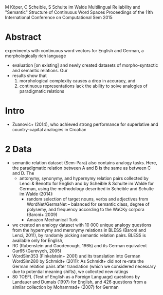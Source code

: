 M Köper, C Scheible, S Schulte im Walde
Multilingual Reliability and "Semantic" Structure of Continuous Word Spaces
Proceedings of the 11th International Conference on Computational Sem 2015

# Abstract

experiments with continuous word vectors for English and German, a
morphologically rich language
* evaluation [on existing] and newly created datasets of
  morpho-syntactic and semantic relations.  Our
* results show that
  1. morphological complexity causes a drop in accuracy, and
  1. continuous representations lack the ability to solve analogies of
     paradigmatic relations

# Intro

* Zuanović+ (2014), who achieved strong performance for superlative and
country-capital analogies in Croatian

# 2 Data

* semantic relation dataset (Sem-Para) also contains analogy tasks. Here, the
  paradigmatic relation between A and B is the same as between C and D. The
  * antonymy, synonymy, and hypernymy relation pairs
    collected by
      Lenci & Benotto for English and by
      Scheible & Schulte im Walde for German, using the
    methodology described in Scheible and Schulte im Walde (2014):
      * random selection of target nouns, verbs and adjectives from
        WordNet/GermaNet – balanced for semantic class, degree of polysemy, and
        frequency according to the WaCKy corpora (Baroni+ 2009)
      * Amazon Mechanical Turk
* we created an analogy dataset with 10 000 unique analogy questions from the
  hypernymy and meronymy relations in BLESS (Baroni and Lenci, 2011), by
  randomly picking semantic relation pairs. BLESS is available only for
  English,
* RG (Rubenstein and Goodenough, 1965) and its German equivalent Gur65
  (Gurevych, 2005)
* WordSim353 (Finkelstein+ 2001) and its translation into German
  WordSim280 by Schmidt+ (2011): As Schmidt+ did not re-rate the
  German relation pairs after translation (which we considered necessary due
  to potential meaning shifts), we collected new ratings
* 80 TOEFL (Test of English as a Foreign Language) questions by Landauer and
  Dumais (1997) for English, and 426 questions from a similar collection by
  Mohammad+ (2007) for German
